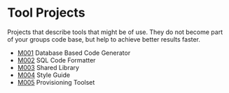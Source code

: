 # Tool Projects

Projects that describe tools that might be of use. They do not become part of your groups code base, but help to achieve better results faster.


- [M001](M001/README.md) Database Based Code Generator
- [M002](M002/README.md) SQL Code Formatter
- [M003](M003/README.md) Shared Library
- [M004](M004/README.md) Style Guide
- [M005](M005/README.md) Provisioning Toolset